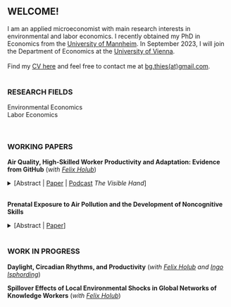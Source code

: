 
## WELCOME!

I am an applied microeconomist with main research interests in environmental and labor economics. I recently obtained my PhD in Economics from the [University of Mannheim](https://www.vwl.uni-mannheim.de/en/). In September 2023, I will join the Department of Economics at the [University of Vienna](https://econ.univie.ac.at/). 
<br/>
<br/>
Find my [CV here](https://beatethies.github.io/cv.pdf) and feel free to contact me at [bg.thies(at)gmail.com](mailto:bg.thies@gmail.com).  <br/>
<br/>

### RESEARCH FIELDS
Environmental Economics<br/>
Labor Economics<br/>

<br/>

### WORKING PAPERS
**Air Quality, High-Skilled Worker Productivity and Adaptation: Evidence from GitHub**  (*with [Felix Holub](https://felixholub.com/)*)

<details>
  <summary>[Abstract | <a href="https://beatethies.github.io/AQ_GitHub.pdf">Paper</a> | <a href="https://www.thevisiblehand.uk/episodes/episode-51">Podcast</a>  <em>The Visible Hand</em>] </summary>
 <pre>
	 <span class="nb">  
Highly skilled knowledge workers are important drivers of innovation and long-run growth. We study how air quality affects 
productivity and work patterns among these workers, using data from GitHub, the world's largest coding platform. We combine 
panel data on daily output, working hours, and task choices for a sample of 25,000 software developers across four 
continents during the period 2014-2019 with information on concentrations of fine particulate matter (PM2.5). An increase 
in air pollution reduces output, measured by the number of total actions performed on GitHub per day, and induces developers
to adapt by working on easier tasks and by ending work activity earlier. To compensate, they work more on weekends following 
high-pollution days, which suggests adverse impacts on their work-life-balance. The decline in output arises even at 
concentrations in line with current regulatory standards in the EU and US and is driven by a reduction in individual coding
activity, while interactive activities are unaffected. Exposure to PM2.5 levels above the city-specific 75th percentile 
reduces daily output quantity by 4%, which translates into a loss in output value by approximately $11 per developer. </span>
		    </pre>
</details>

 <br/>
 
**Prenatal Exposure to Air Pollution and the Development of Noncognitive Skills**


<details>
  <summary>[Abstract | <a href="https://beatethies.github.io/AP_noncognitive_paper.pdf">Paper</a>]</summary>
	<figure class="highlight">
		    <pre>
			     <span class="nb">
Noncognitive skills are important predictors for life outcomes like education, health and earnings. This paper 
provides causal evidence on the effect of in-utero exposure to air pollution on noncognitive ability in childhood. 
I use the meteorological phenomenon of thermal inversions to address the endogeneity in exposure to particulate 
matter and data from a representative household survey in Germany to measure noncognitive abilities. I find that
an increase in particulate matter concentration by 1 unit during the prenatal period raises neuroticism at age 5-10 
by 7% of a standard deviation. This implies that affected children are less emotionally stable, more fearful and 
less self-confident. Back of the envelope computations indicate that a one standard deviation increase in particulate 
matter reduces adult earnings by 0.24%-0.29% 
just through its impact on neuroticism. </span>
		    </pre>
		</figure>
</details>

<br/>

### WORK IN PROGRESS
**Daylight, Circadian Rhythms, and Productivity** (*with [Felix Holub](https://felixholub.com/) and [Ingo Isphording](https://sites.google.com/view/ingoeisphording/about-me)*) 


**Spillover Effects of Local Environmental Shocks in Global Networks of Knowledge Workers** (*with [Felix Holub](https://felixholub.com/)*)
